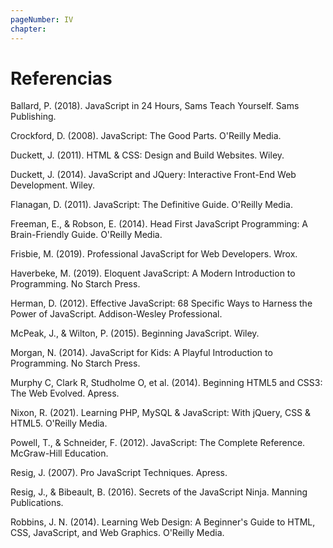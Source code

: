 ```yaml
---
pageNumber: IV
chapter: 
---
```


# Referencias

Ballard, P. (2018). JavaScript in 24 Hours, Sams Teach Yourself. Sams Publishing.

Crockford, D. (2008). JavaScript: The Good Parts. O'Reilly Media.

Duckett, J. (2011). HTML & CSS: Design and Build Websites. Wiley.

Duckett, J. (2014). JavaScript and JQuery: Interactive Front-End Web Development. Wiley.

Flanagan, D. (2011). JavaScript: The Definitive Guide. O'Reilly Media.

Freeman, E., & Robson, E. (2014). Head First JavaScript Programming: A Brain-Friendly Guide. O'Reilly Media.

Frisbie, M. (2019). Professional JavaScript for Web Developers. Wrox.

Haverbeke, M. (2019). Eloquent JavaScript: A Modern Introduction to Programming. No Starch Press.

Herman, D. (2012). Effective JavaScript: 68 Specific Ways to Harness the Power of JavaScript. Addison-Wesley Professional.

McPeak, J., & Wilton, P. (2015). Beginning JavaScript. Wiley.

Morgan, N. (2014). JavaScript for Kids: A Playful Introduction to Programming. No Starch Press.

Murphy C, Clark R, Studholme O, et al. (2014). Beginning HTML5 and CSS3: The Web Evolved. Apress.

Nixon, R. (2021). Learning PHP, MySQL & JavaScript: With jQuery, CSS & HTML5. O'Reilly Media.

Powell, T., & Schneider, F. (2012). JavaScript: The Complete Reference. McGraw-Hill Education.

Resig, J. (2007). Pro JavaScript Techniques. Apress.

Resig, J., & Bibeault, B. (2016). Secrets of the JavaScript Ninja. Manning Publications.

Robbins, J. N. (2014). Learning Web Design: A Beginner's Guide to HTML, CSS, JavaScript, and Web Graphics. O'Reilly Media.
